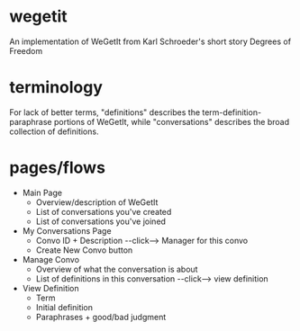 # wegetit

An implementation of WeGetIt from Karl Schroeder's short story Degrees of Freedom

# terminology

For lack of better terms, "definitions" describes the term-definition-paraphrase portions of WeGetIt, while "conversations" describes the broad collection of definitions.

# pages/flows

- Main Page
  - Overview/description of WeGetIt
  - List of conversations you've created
  - List of conversations you've joined
- My Conversations Page
  - Convo ID + Description --click--> Manager for this convo
  - Create New Convo button
- Manage Convo
  - Overview of what the conversation is about
  - List of definitions in this conversation --click--> view definition
- View Definition
  - Term
  - Initial definition
  - Paraphrases + good/bad judgment

